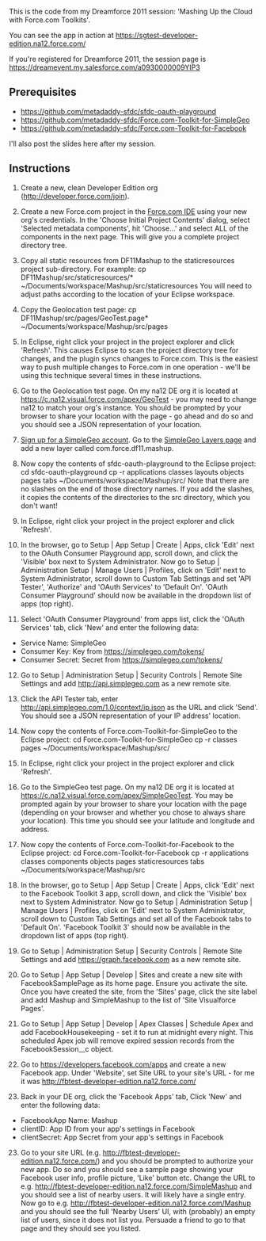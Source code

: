 This is the code from my Dreamforce 2011 session: 'Mashing Up the Cloud with 
Force.com Toolkits'.

You can see the app in action at https://sgtest-developer-edition.na12.force.com/

If you're registered for Dreamforce 2011, the session page is 
https://dreamevent.my.salesforce.com/a0930000009YIP3

Prerequisites
-------------

* https://github.com/metadaddy-sfdc/sfdc-oauth-playground
* https://github.com/metadaddy-sfdc/Force.com-Toolkit-for-SimpleGeo
* https://github.com/metadaddy-sfdc/Force.com-Toolkit-for-Facebook

I'll also post the slides here after my session.

Instructions
------------

1. Create a new, clean Developer Edition org (http://developer.force.com/join).

2. Create a new Force.com project in the [Force.com IDE](http://wiki.developerforce.com/index.php/Force.com_IDE) using your new org's credentials. In the 'Choose Initial Project Contents' dialog, select 'Selected metadata components', hit 'Choose...' and select ALL of the components in the next page. This will give you a complete project directory tree.

3. Copy all static resources from DF11Mashup to the staticresources project sub-directory. For example:
    cp DF11Mashup/src/staticresources/* ~/Documents/workspace/Mashup/src/staticresources
You will need to adjust paths according to the location of your Eclipse workspace.

4. Copy the Geolocation test page:
    cp DF11Mashup/src/pages/GeoTest.page* ~/Documents/workspace/Mashup/src/pages
    
5. In Eclipse, right click your project in the project explorer and click 'Refresh'. This causes Eclipse to scan the project directory tree for changes, and the plugin syncs changes to Force.com. This is the easiest way to push multiple changes to Force.com in one operation - we'll be using this technique several times in these instructions.
    
6. Go to the Geolocation test page. On my na12 DE org it is located at https://c.na12.visual.force.com/apex/GeoTest - you may need to change na12 to match your org's instance. You should be prompted by your browser to share your location with the page - go ahead and do so and you should see a JSON representation of your location.

7. [Sign up for a SimpleGeo account](https://simplegeo.com/signup/). Go to the [SimpleGeo Layers page](https://simplegeo.com/layers/) and add a new layer called com.force.df11.mashup.

8. Now copy the contents of sfdc-oauth-playground to the Eclipse project:
    cd sfdc-oauth-playground
    cp -r applications classes layouts objects pages tabs ~/Documents/workspace/Mashup/src/
Note that there are no slashes on the end of those directory names. If you add the slashes, it copies the contents of the directories to the src directory, which you don't want!

9. In Eclipse, right click your project in the project explorer and click 'Refresh'.

10. In the browser, go to Setup | App Setup | Create | Apps, click 'Edit' next to the OAuth Consumer Playground app, scroll down, and click the 'Visible' box next to System Administrator. Now go to Setup | Administration Setup | Manage Users | Profiles, click on 'Edit' next to System Administrator, scroll down to Custom Tab Settings and set 'API Tester', 'Authorize' and 'OAuth Services' to 'Default On'. 'OAuth Consumer Playground' should now be available in the dropdown list of apps (top right).

11. Select 'OAuth Consumer Playground' from apps list, click the 'OAuth Services' tab, click 'New' and enter the following data:
* Service Name: SimpleGeo
* Consumer Key: Key from https://simplegeo.com/tokens/
* Consumer Secret: Secret from https://simplegeo.com/tokens/

12. Go to Setup | Administration Setup | Security Controls | Remote Site Settings and add http://api.simplegeo.com as a new remote site.

13. Click the API Tester tab, enter http://api.simplegeo.com/1.0/context/ip.json as the URL and click 'Send'. You should see a JSON representation of your IP address' location.

14. Now copy the contents of Force.com-Toolkit-for-SimpleGeo to the Eclipse project:
    cd Force.com-Toolkit-for-SimpleGeo
    cp -r classes pages ~/Documents/workspace/Mashup/src/
    
15. In Eclipse, right click your project in the project explorer and click 'Refresh'.

16. Go to the SimpleGeo test page. On my na12 DE org it is located at https://c.na12.visual.force.com/apex/SimpleGeoTest. You may be prompted again by your browser to share your location with the page (depending on your browser and whether you chose to always share your location). This time you should see your latitude and longitude and address.

17. Now copy the contents of Force.com-Toolkit-for-Facebook to the Eclipse project:
    cd Force.com-Toolkit-for-Facebook
    cp -r applications classes components objects pages staticresources tabs ~/Documents/workspace/Mashup/src

18. In the browser, go to Setup | App Setup | Create | Apps, click 'Edit' next to the Facebook Toolkit 3 app, scroll down, and click the 'Visible' box next to System Administrator. Now go to Setup | Administration Setup | Manage Users | Profiles, click on 'Edit' next to System Administrator, scroll down to Custom Tab Settings and set all of the Facebook tabs to 'Default On'. 'Facebook Toolkit 3' should now be available in the dropdown list of apps (top right).

19. Go to Setup | Administration Setup | Security Controls | Remote Site Settings and add https://graph.facebook.com as a new remote site.

20. Go to Setup | App Setup | Develop | Sites and create a new site with FacebookSamplePage as its home page. Ensure you activate the site. Once you have created the site, from the 'Sites' page, click the site label and add Mashup and SimpleMashup to the list of 'Site Visualforce Pages'.

21. Go to Setup | App Setup | Develop | Apex Classes | Schedule Apex and add FacebookHousekeeping - set it to run at midnight every night. This scheduled Apex job will remove expired session records from the FacebookSession__c object.

22. Go to https://developers.facebook.com/apps and create a new Facebook app. Under 'Website', set Site URL to your site's URL - for me it was http://fbtest-developer-edition.na12.force.com/

23. Back in your DE org, click the 'Facebook Apps' tab, Click 'New' and enter the following data:
* FacebookApp Name: Mashup
* clientID: App ID from your app's settings in Facebook
* clientSecret: App Secret from your app's settings in Facebook

23. Go to your site URL (e.g. http://fbtest-developer-edition.na12.force.com/) and you should be prompted to authorize your new app. Do so and you should see a sample page showing your Facebook user info, profile picture, 'Like' button etc. Change the URL to e.g. http://fbtest-developer-edition.na12.force.com/SimpleMashup and you should see a list of nearby users. It will likely have a single entry. Now go to e.g. http://fbtest-developer-edition.na12.force.com/Mashup and you should see the full 'Nearby Users' UI, with (probably) an empty list of users, since it does not list you. Persuade a friend to go to that page and they should see you listed.
